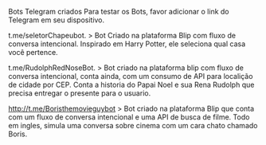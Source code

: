 Bots Telegram criados
Para testar os Bots, favor adicionar o link do Telegram em seu dispositivo.

t.me/seletorChapeubot. > Bot Criado na plataforma Blip com fluxo de conversa intencional. Inspirado em Harry Potter, ele seleciona qual casa você pertence.

t.me/RudolphRedNoseBot. > Bot criado na plataforma blip com fluxo de conversa intencional, conta ainda, com um consumo de API para localição de cidade por CEP. Conta a historia do Papai Noel e sua Rena Rudolph que precisa entregar o presente para o usuario.

http://t.me/Boristhemovieguybot > Bot criado na plataforma Blip que conta com um fluxo de conversa intencional e uma API de busca de filme. Todo em ingles, simula uma conversa sobre cinema com um cara chato chamado Boris.